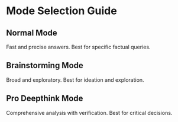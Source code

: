 # Mode Selection Guide

## Normal Mode
Fast and precise answers. Best for specific factual queries.

## Brainstorming Mode
Broad and exploratory. Best for ideation and exploration.

## Pro Deepthink Mode
Comprehensive analysis with verification. Best for critical decisions.




